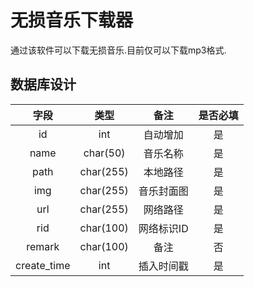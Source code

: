 # 无损音乐下载器

通过该软件可以下载无损音乐.目前仅可以下载mp3格式.

## 数据库设计

|字段|类型|备注|是否必填|
|:---:|:---:|:---:| :--:|
|id |int|自动增加| 是|
|name|char(50)|音乐名称| 是|
|path|char(255)|本地路径| 是|
|img|char(255)|音乐封面图| 是|
|url|char(255)|网络路径| 是|
|rid| char(100)|网络标识ID| 是|
|remark| char(100)| 备注|  否|
|create_time| int|插入时间戳| 是|

